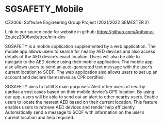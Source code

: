 # SGSAFETY_Mobile
CZ2006: Software Engineering Group Project (2021/2022 SEMESTER 2)

Link to our source code for website in github:
https://github.com/Anthony-Zou/cz2006web/tree/min-dev



SGSAFETY is a mobile application supplemented by a web application. The mobile app allows users to search for nearby AED devices and also access details of the AED device’s exact location. Users will also be able to navigate to the AED device using their mobile application. The mobile app also allows users to send an auto-generated text message with the user’s current location to SCDF. The web application also allows users to set up an account and declare themselves as CPR certified. 




SGSAFETY aims to fulfill 3 main purposes:
Alert other users of nearby cardiac arrest cases based on their mobile device’s GPS location. By using our app, users will be able to send out an alert to other nearby users.
Enable users to locate the nearest AED based on their current location. This feature enables users to retrieve AED devices and render help efficiently  
Automatically send a message to SCDF with information on the user’s current location and help required.
